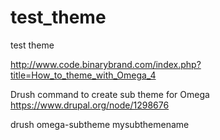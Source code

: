 # test_theme
test theme

http://www.code.binarybrand.com/index.php?title=How_to_theme_with_Omega_4


Drush command to create sub theme for Omega 
https://www.drupal.org/node/1298676

drush omega-subtheme mysubthemename